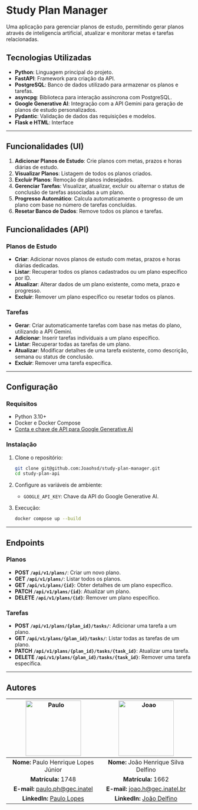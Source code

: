 # Study Plan Manager

Uma aplicação para gerenciar planos de estudo, permitindo gerar planos através de inteligencia artificial, atualizar e monitorar metas e tarefas relacionadas.

## Tecnologias Utilizadas

- **Python**: Linguagem principal do projeto.
- **FastAPI**: Framework para criação da API.
- **PostgreSQL**: Banco de dados utilizado para armazenar os planos e tarefas.
- **asyncpg**: Biblioteca para interação assíncrona com PostgreSQL.
- **Google Generative AI**: Integração com a API Gemini para geração de planos de estudo personalizados.
- **Pydantic**: Validação de dados das requisições e modelos.
- **Flask e HTML**: Interface

---


## Funcionalidades (UI)

1. **Adicionar Planos de Estudo**: Crie planos com metas, prazos e horas diárias de estudo.
2. **Visualizar Planos**: Listagem de todos os planos criados.
3. **Excluir Planos**: Remoção de planos indesejados.
4. **Gerenciar Tarefas**: Visualizar, atualizar, excluir ou alternar o status de conclusão de tarefas associadas a um plano.
5. **Progresso Automático**: Calcula automaticamente o progresso de um plano com base no número de tarefas concluídas.
6. **Resetar Banco de Dados**: Remove todos os planos e tarefas.

## Funcionalidades (API)

### Planos de Estudo
- **Criar**: Adicionar novos planos de estudo com metas, prazos e horas diárias dedicadas.
- **Listar**: Recuperar todos os planos cadastrados ou um plano específico por ID.
- **Atualizar**: Alterar dados de um plano existente, como meta, prazo e progresso.
- **Excluir**: Remover um plano específico ou resetar todos os planos.

### Tarefas
- **Gerar**: Criar automaticamente tarefas com base nas metas do plano, utilizando a API Gemini.
- **Adicionar**: Inserir tarefas individuais a um plano específico.
- **Listar**: Recuperar todas as tarefas de um plano.
- **Atualizar**: Modificar detalhes de uma tarefa existente, como descrição, semana ou status de conclusão.
- **Excluir**: Remover uma tarefa específica.

---

## Configuração

### Requisitos
- Python 3.10+
- Docker e Docker Compose
- [Conta e chave de API para Google Generative AI](https://aistudio.google.com/apikey)

### Instalação
1. Clone o repositório:
   ```bash
   git clone git@github.com:Joaohsd/study-plan-manager.git
   cd study-plan-api
   ```

2. Configure as variáveis de ambiente:
   - `GOOGLE_API_KEY`: Chave da API do Google Generative AI.

3. Execução:
   ```bash
   docker compose up --build
   ```


---

## Endpoints

### Planos
- **POST `/api/v1/plans/`**: Criar um novo plano.
- **GET `/api/v1/plans/`**: Listar todos os planos.
- **GET `/api/v1/plans/{id}`**: Obter detalhes de um plano específico.
- **PATCH `/api/v1/plans/{id}`**: Atualizar um plano.
- **DELETE `/api/v1/plans/{id}`**: Remover um plano específico.

### Tarefas
- **POST `/api/v1/plans/{plan_id}/tasks/`**: Adicionar uma tarefa a um plano.
- **GET `/api/v1/plans/{plan_id}/tasks/`**: Listar todas as tarefas de um plano.
- **PATCH `/api/v1/plans/{plan_id}/tasks/{task_id}`**: Atualizar uma tarefa.
- **DELETE `/api/v1/plans/{plan_id}/tasks/{task_id}`**: Remover uma tarefa específica.

---

## Autores

| <img src="https://media.licdn.com/dms/image/v2/D4D03AQFll5Z9bN7-1g/profile-displayphoto-shrink_800_800/profile-displayphoto-shrink_800_800/0/1732624923561?e=1738800000&v=beta&t=U0Fzd3A5C74jjb6vhrd4sCdaV7_xfoUiCR18ISL8ZXU" alt="Paulo" width="150" height="150"> | <img src="https://avatars.githubusercontent.com/u/66541032?v=4" alt="Joao" width="150" height="150"> |
|:------------------------------------------------------------------------------------------:|:------------------------------------------------------------------------------------------:|
| **Nome:** Paulo Henrique Lopes Júnior                                                                            | **Nome:** João Henrique Silva Delfino                                                                           |
| **Matrícula:** 1748                                                                       | **Matrícula:** 1662                                                                       |
| **E-mail:** [paulo.ph@gec.inatel](mailto:paulo.ph@gec.inatel.br)                                | **E-mail:** [joao.h@gec.inatel.br](mailto:joao.h@gec.inatel.br)                                |
| **LinkedIn:** [Paulo Lopes](https://www.linkedin.com/in/paulolopestech/)                                | **LinkedIn:** [João Delfino](https://www.linkedin.com/in/joao-delfino/)                                |
